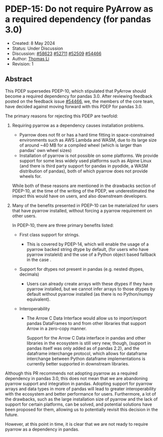# PDEP-15: Do not require PyArrow as a required dependency (for pandas 3.0)

- Created: 8 May 2024
- Status: Under Discussion
- Discussion:  [#58623](https://github.com/pandas-dev/pandas/pull/58623)
               [#52711](https://github.com/pandas-dev/pandas/pull/52711)
               [#52509](https://github.com/pandas-dev/pandas/issues/52509)
               [#54466](https://github.com/pandas-dev/pandas/issues/54466)
- Author: [Thomas Li](https://github.com/lithomas1)
- Revision: 1

## Abstract

This PDEP supersedes PDEP-10, which stipulated that PyArrow should become a required dependency
for pandas 3.0. After reviewing feedback posted
on the feedback issue [#54466](https://github.com/pandas-dev/pandas/issues/54466), we, the members of
the core team, have decided against moving forward with this PDEP for pandas 3.0.

The primary reasons for rejecting this PDEP are twofold:

1) Requiring pyarrow as a dependency causes installation problems.
   - Pyarrow does not fit or has a hard time fitting in space-constrained environments
such as AWS Lambda and WASM, due to its large size of around ~40 MB for a compiled wheel
(which is larger than pandas' own wheel sizes)
   - Installation of pyarrow is not possible on some platforms. We provide support for some
less widely used platforms such as Alpine Linux (and there is third party support for pandas in
pyodide, a WASM distribution of pandas), both of which pyarrow does not provide wheels for.

   While both of these reasons are mentioned in the drawbacks section of PDEP-10, at the time of the writing
of the PDEP, we underestimated the impact this would have on users, and also downstream developers.

2) Many of the benefits presented in PDEP-10 can be materialized for users that have pyarrow installed, without
   forcing a pyarrow requirement on other users.

   In PDEP-10, there are three primary benefits listed:

    - First class support for strings.

      - This is covered by PDEP-14, which will enable the usage of a pyarrow backed string dtype by default,
        (for users who have pyarrow instaleld) and the use of a Python object based fallback in the case .

    - Support for dtypes not present in pandas (e.g. nested dtypes, decimals)
      - Users can already create arrays with these dtypes if they have pyarrow installed, but we cannot infer
      arrays to those dtypes by default without pyarrow installed (as there is no Python/numpy equivalent).

    - Interoperability
      - The Arrow C Data Interface would allow us to import/export pandas DataFrames to and from other libraries
        that support Arrow in a zero-copy manner.

        Support for the Arrow C Data interface in pandas and other libraries in the ecosystem is still very new, though,
        (support in pandas itself was only added as of pandas 2.2), and the dataframe interchange protocol, which allows
        for dataframe interchange between Python dataframe implementations is currently better supported in downstream
        libraries.

Although this PR recommends not adopting pyarrow as a required dependency in pandas 3.0, this does not mean that we are
abandoning pyarrow support and integration in pandas. Adopting support for pyarrow arrays
and data types in more of pandas will lead to greater interoperability with the
ecosystem and better performance for users. Furthermore, a lot of the drawbacks, such as the large installation size of
pyarrow and the lack of support for certain platforms, can be solved, and potential solutions have been proposed for
them, allowing us to potentially revisit this decision in the future.

However, at this point in time, it is clear that we are not ready to require pyarrow
as a dependency in pandas.

